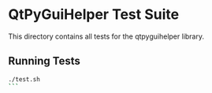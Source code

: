 # QtPyGuiHelper Test Suite

This directory contains all tests for the qtpyguihelper library.

## Running Tests

````bash
./test.sh
```
